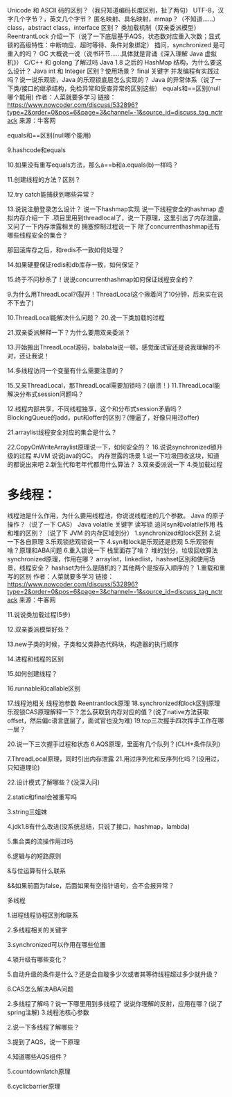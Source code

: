 Unicode 和 ASCII 码的区别？（我只知道编码长度区别，扯了两句）
UTF-8，汉字几个字节？，英文几个字节？
匿名映射、具名映射，mmap？（不知道……）
class，abstract class，interface 区别？
类加载机制（双亲委派模型）
ReentrantLock 介绍一下（说了一下底层基于AQS，状态数对应重入次数；显式锁的高级特性：中断响应、超时等待、条件对象绑定）
插问，synchronized 是可重入的吗？
GC 大概说一说（说书环节……具体就是背诵《深入理解 Java 虚拟机》）
C/C++ 和 golang 了解过吗
Java 1.8 之后的 HashMap 结构，为什么要这么设计？
Java int 和 Integer 区别？使用场景？
final 关键字
并发编程有实践过吗？说一说乐观锁，Java 的乐观锁底层怎么实现的？
Java 的异常体系（说了一下类/接口的继承结构，免检异常和受查异常的区别这些）
equals和==区别(null哪个能用)
作者：人菜就要多学习
链接：https://www.nowcoder.com/discuss/532896?type=2&order=0&pos=6&page=3&channel=-1&source_id=discuss_tag_nctrack
来源：牛客网

equals和==区别(null哪个能用)

9.hashcode和equals

10.如果没有重写equals方法，那么a==b和a.equals(b)一样吗？

11.创建线程的方法？区别？

12.try catch能捕获到哪些异常？

13.说说注册登录怎么设计？
说一下hashmap实现
说一下线程安全的hashmap
虚拟内存介绍一下
.项目里用到threadlocal了，说一下原理，这里引出了内存泄露，又问了一下内存泄露相关的
拥塞控制过程说一下
除了concurrenthashmap还有哪些线程安全的集合？


那回滚库存之后，和redis不一致如何处理？

14.如果硬要保证redis和db库存一致，如何保证？

15.终于不问秒杀了！说说concurrenthashmap如何保证线程安全的？


9.为什么用ThreadLocal?(裂开！ThreadLocal这个揪着问了10分钟，后来实在说不下去了)

10.ThreadLocal能解决什么问题？
20.说一下类加载的过程

21.双亲委派解释一下？为什么要用双亲委派？

13.开始搬出ThreadLocal源码，balabala说一顿，感觉面试官还是说我理解的不对，还让我说！

14.多线程访问一个变量有什么需要注意的？

15.又来ThreadLocal，那ThreadLocal需要加锁吗？(崩溃！)
11.ThreadLocal能解决分布式session问题吗？

12.线程内部共享，不同线程独享，这个和分布式session矛盾吗？
BlockingQueue的add，put和offer的区别？(懵逼了，好像只用过offer)

21.arraylist线程安全对应的集合是什么？

22.CopyOnWriteArraylist原理说一下，如何安全的？
16.说说synchronized锁升级的过程
#JVM
说说java的GC。
内存泄露的场景
1.说一下垃圾回收这块，知道的都说出来吧
2.新生代和老年代都用什么算法？
3.双亲委派说一下
4.类加载过程

# 多线程：
线程池是什么作用，为什么要用线程池，你说说线程池的几个参数。
Java 的原子操作？（说了一下 CAS）
Java volatile 关键字
读写锁
追问syn和volatile作用
栈和堆的区别？（说了下 JVM 的内存区域划分）
1.synchronized和lock区别
2.说一下各自原理
3.乐观锁悲观锁说一下
4.syn和lock是乐观还是悲观
5.乐观锁有啥？原理和ABA问题
6.重入锁说一下
栈里面存了啥？
堆的划分，垃圾回收算法
synchronized原理，作用在哪？
arraylist，linkedlist，hashset区别和使用场景，线程安全？
hashset为什么是随机的？其他两个是按存入顺序的？
1.重载和重写的区别
作者：人菜就要多学习
链接：https://www.nowcoder.com/discuss/532896?type=2&order=0&pos=6&page=3&channel=-1&source_id=discuss_tag_nctrack
来源：牛客网

11.说说类加载过程(5步)

12.双亲委派模型好处？

13.new子类的时候，子类和父类静态代码块，构造器的执行顺序

14.进程和线程的区别

15.如何创建线程？

16.runnable和callable区别

17.线程池相关
线程池参数
Reentrantlock原理
18.synchronized和lock区别原理
乐观锁CAS原理解释一下？怎么获取到内存对应的值？(说了native方法获取offset，然后偏c语言底层了，面试官也没为难)
19.tcp三次握手四次挥手工作在哪一层？

20.说一下三次握手过程和状态
6.AQS原理，里面有几个队列？(CLH+条件队列)

7.ThreadLocal原理，同时引出内存泄露
21.用过序列化和反序列化吗？(没用过，只知道理论)

22.设计模式了解哪些？(没深入问)

2.static和final会被重写吗

3.string三姐妹

4.jdk1.8有什么改进(没系统总结，只说了接口，hashmap，lambda)

5.集合类的流操作用过吗

6.逻辑与的短路原则

&与位运算有什么联系

&&如果前面为false，后面如果有空指针语句，会不会报异常？

多线程

1.进程线程协程区别和联系

2.多线程相关的关键字

3.synchronized可以作用在哪些位置

4.锁升级有哪些变化？

5.自动升级的条件是什么？还是会自璇多少次或者其等待线程超过多少就升级？

6.CAS怎么解决ABA问题

2.多线程了解吗？说一下哪里用到多线程了
说说你理解的反射，应用在哪？(说了spring注解)
3.线程池核心参数

2.说一下多线程了解哪些？

3.提到了AQS，说一下原理


4.知道哪些AQS组件？

5.countdownlatch原理

6.cyclicbarrier原理

